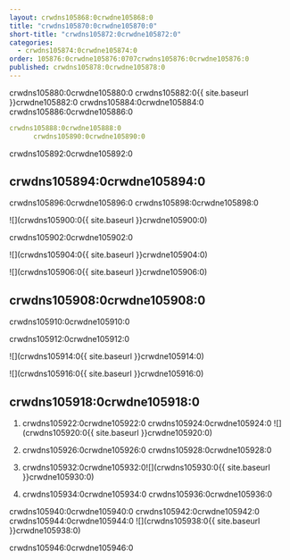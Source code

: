 ```yaml
---
layout: crwdns105868:0crwdne105868:0
title: "crwdns105870:0crwdne105870:0"
short-title: "crwdns105872:0crwdne105872:0"
categories:
  - crwdns105874:0crwdne105874:0
order: 105876:0crwdne105876:0707crwdns105876:0crwdne105876:0
published: crwdns105878:0crwdne105878:0
---
```

crwdns105880:0crwdne105880:0 crwdns105882:0{{ site.baseurl }}crwdne105882:0 crwdns105884:0crwdne105884:0 crwdns105886:0crwdne105886:0

```yaml
crwdns105888:0crwdne105888:0
      crwdns105890:0crwdne105890:0
```

crwdns105892:0crwdne105892:0

## crwdns105894:0crwdne105894:0

crwdns105896:0crwdne105896:0 crwdns105898:0crwdne105898:0

![](crwdns105900:0{{ site.baseurl }}crwdne105900:0)

crwdns105902:0crwdne105902:0

![](crwdns105904:0{{ site.baseurl }}crwdne105904:0)

![](crwdns105906:0{{ site.baseurl }}crwdne105906:0)

## crwdns105908:0crwdne105908:0

crwdns105910:0crwdne105910:0

crwdns105912:0crwdne105912:0

![](crwdns105914:0{{ site.baseurl }}crwdne105914:0)

![](crwdns105916:0{{ site.baseurl }}crwdne105916:0)

## crwdns105918:0crwdne105918:0

1. crwdns105922:0crwdne105922:0 crwdns105924:0crwdne105924:0 ![](crwdns105920:0{{ site.baseurl }}crwdne105920:0)

2. crwdns105926:0crwdne105926:0 crwdns105928:0crwdne105928:0

3. crwdns105932:0crwdne105932:0![](crwdns105930:0{{ site.baseurl }}crwdne105930:0)

4. crwdns105934:0crwdne105934:0 crwdns105936:0crwdne105936:0

crwdns105940:0crwdne105940:0 crwdns105942:0crwdne105942:0 crwdns105944:0crwdne105944:0 ![](crwdns105938:0{{ site.baseurl }}crwdne105938:0)

crwdns105946:0crwdne105946:0